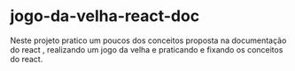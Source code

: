# jogo-da-velha-react-doc
Neste projeto pratico um poucos dos conceitos proposta na documentação do react , realizando um jogo da velha e praticando e fixando os conceitos do react.
